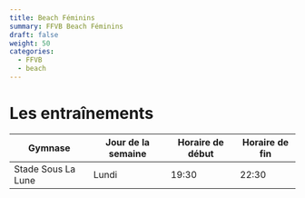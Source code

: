 ```yaml
---
title: Beach Féminins
summary: FFVB Beach Féminins
draft: false
weight: 50
categories:
  - FFVB
  - beach
---
```


# Les entraînements

| Gymnase            | Jour de la semaine | Horaire de début | Horaire de fin |
| ------------------ | ------------------ | ---------------- | -------------- |
| Stade Sous La Lune | Lundi              | 19:30            | 22:30          |
